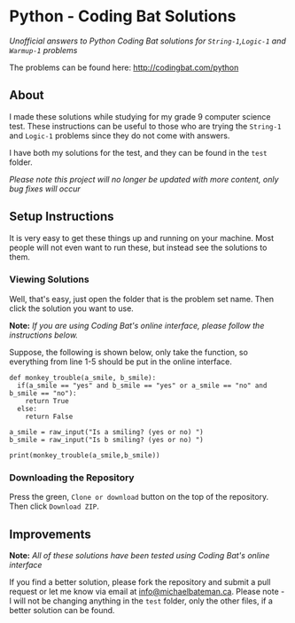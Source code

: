 # Python - Coding Bat Solutions
*Unofficial answers to Python Coding Bat solutions for `String-1`,`Logic-1` and `Warmup-1` problems*

The problems can be found here: http://codingbat.com/python

## About
I made these solutions while studying for my grade 9 computer science test.  These instructions can be useful to those who are trying the `String-1` and `Logic-1` problems since they do not come with answers.

I have both my solutions for the test, and they can be found in the `test` folder.

*Please note this project will no longer be updated with more content, only bug fixes will occur*

## Setup Instructions

It is very easy to get these things up and running on your machine.  Most people will not even want to run these, but instead see the solutions to them.

### Viewing Solutions

Well, that's easy, just open the folder that is the problem set name.  Then click the solution you want to use.

__Note:__ *If you are using Coding Bat's online interface, please follow the instructions below.*

Suppose, the following is shown below, only take the function, so everything from line 1-5 should be put in the online interface.

```
def monkey_trouble(a_smile, b_smile):
  if(a_smile == "yes" and b_smile == "yes" or a_smile == "no" and b_smile == "no"):
    return True
  else:
    return False

a_smile = raw_input("Is a smiling? (yes or no) ")
b_smile = raw_input("Is b smiling? (yes or no) ")

print(monkey_trouble(a_smile,b_smile))
```

### Downloading the Repository

Press the green, `Clone or download` button on the top of the repository.  Then click `Download ZIP`.

## Improvements
__Note:__ *All of these solutions have been tested using Coding Bat's online interface*

If you find a better solution, please fork the repository and submit a pull request or let me know via email at [info@michaelbateman.ca](mailto:info@michaelbateman.ca).  Please note - I will not be changing anything in the `test` folder, only the other files, if a better solution can be found.
